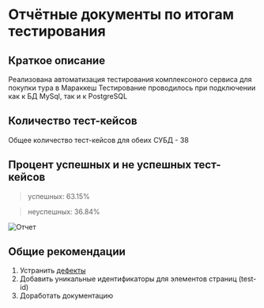 # Отчётные документы по итогам тестирования

## Краткое описание

Реализована автоматизация тестирования комплексоного сервиса для покупки тура в Мараккеш
Тестирование проводилось при подключении как к БД MySql, так и к PostgreSQL

## Количество тест-кейсов

Общее количество тест-кейсов для обеих СУБД - 38 

## Процент успешных и не успешных тест-кейсов

> успешных: 63.15%

> неуспешных: 36.84%

![Отчет](https://github.com/user-attachments/assets/cc77ced0-df40-443a-b357-3c08b51e9168)


## Общие рекомендации

1. Устранить [дефекты](https://github.com/Shampsonn/Diplom) 
2. Добавить уникальные идентификаторы для элементов страниц (test-id)
3. Доработать документацию
